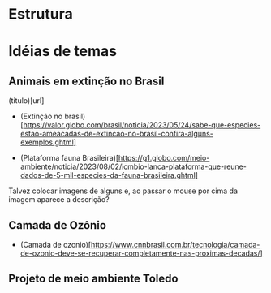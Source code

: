 # Estrutura



# Idéias de temas

## Animais em extinção no Brasil 

(titulo)[url]

- (Extinção no brasil)[https://valor.globo.com/brasil/noticia/2023/05/24/sabe-que-especies-estao-ameacadas-de-extincao-no-brasil-confira-alguns-exemplos.ghtml]

- (Plataforma fauna Brasileira)[https://g1.globo.com/meio-ambiente/noticia/2023/08/02/icmbio-lanca-plataforma-que-reune-dados-de-5-mil-especies-da-fauna-brasileira.ghtml]

Talvez colocar imagens de alguns e, ao passar o mouse por cima da imagem aparece a descrição?

## Camada de Ozônio

- (Camada de ozonio)[https://www.cnnbrasil.com.br/tecnologia/camada-de-ozonio-deve-se-recuperar-completamente-nas-proximas-decadas/]

## Projeto de meio ambiente Toledo
